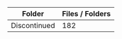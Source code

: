 | Folder       |   Files / Folders |
|--------------|-------------------|
| Discontinued |               182 |